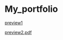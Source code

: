 # My_portfolio

[preview1](https://github.com/ppandey6602/My_portfolio.github.io/assets/99266959/f35eef3f-d1eb-4324-b91b-54291cb5ec70)

[preview2.pdf](https://github.com/ppandey6602/My_portfolio.github.io/files/11591869/preview2.pdf)
